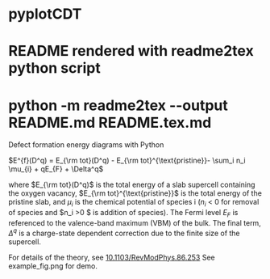 # pyplotCDT
# README rendered with readme2tex python script
# python -m readme2tex --output README.md README.tex.md
Defect formation energy diagrams with Python

$E^{f}(D^q) = E_{\rm tot}(D^q) -  E_{\rm tot}^{\text{pristine}}- \sum_i n_i \mu_{i} + qE_{F} + \Delta^q$

where $E_{\rm tot}(D^q)$ is the total energy of a slab supercell containing the oxygen vacancy, $E_{\rm tot}^{\text{pristine}}$ is the total energy of the pristine slab, and $\mu_{i}$ is the chemical potential of species i ($n_i$ < 0 for removal of species and $n_i >0 $ is addition of species). The Fermi level $E_F$ is referenced to the valence-band maximum (VBM) of the bulk. The final term, $\Delta^q$ is a charge-state dependent correction due to the finite size of the supercell.

For details of the theory, see [10.1103/RevModPhys.86.253](https://link.aps.org/doi/10.1103/RevModPhys.86.253)
See example_fig.png for demo.
